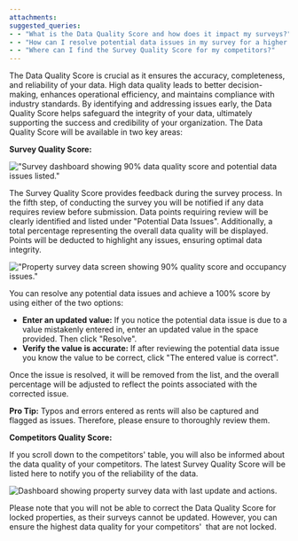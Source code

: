```yaml
---
attachments: 
suggested_queries:
- - "What is the Data Quality Score and how does it impact my surveys?"
- - "How can I resolve potential data issues in my survey for a higher quality score?"
- - "Where can I find the Survey Quality Score for my competitors?"
---
```

The Data Quality Score is crucial as it ensures the accuracy, completeness, and reliability of your data. High data quality leads to better decision-making, enhances operational efficiency, and maintains compliance with industry standards. By identifying and addressing issues early, the Data Quality Score helps safeguard the integrity of your data, ultimately supporting the success and credibility of your organization. The Data Quality Score will be available in two key areas:

**Survey Quality Score:**

!["Survey dashboard showing 90% data quality score and potential data issues listed."](attachments/28221649855373.png)

The Survey Quality Score provides feedback during the survey process. In the fifth step, of conducting the survey you will be notified if any data requires review before submission. Data points requiring review will be clearly identified and listed under "Potential Data Issues". Additionally, a total percentage representing the overall data quality will be displayed. Points will be deducted to highlight any issues, ensuring optimal data integrity.

!["Property survey data screen showing 90% quality score and occupancy issues."](attachments/28221649857037.png)

You can resolve any potential data issues and achieve a 100% score by using either of the two options:

* **Enter an updated value:** If you notice the potential data issue is due to a value mistakenly entered in, enter an updated value in the space provided. Then click "Resolve".
* **Verify the value is accurate:** If after reviewing the potential data issue you know the value to be correct, click "The entered value is correct".

Once the issue is resolved, it will be removed from the list, and the overall percentage will be adjusted to reflect the points associated with the corrected issue.

**Pro Tip:** Typos and errors entered as rents will also be captured and flagged as issues. Therefore, please ensure to thoroughly review them.

**Competitors Quality Score:**

If you scroll down to the competitors' table, you will also be informed about the data quality of your competitors. The latest Survey Quality Score will be listed here to notify you of the reliability of the data.

![Dashboard showing property survey data with last update and actions.](attachments/28256935049613.png)

Please note that you will not be able to correct the Data Quality Score for locked properties, as their surveys cannot be updated. However, you can ensure the highest data quality for your competitors'  that are not locked.